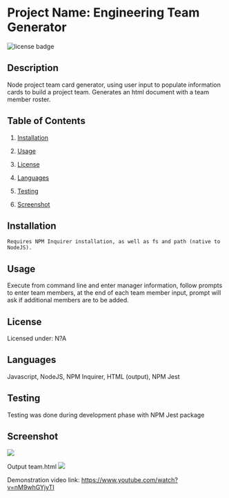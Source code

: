 # Project Name: Engineering Team Generator
![license badge](https://img.shields.io/static/v1?label=license&message=none&color=blue)

## Description

Node project team card generator, using user input to populate information cards to build a project team. Generates an html document with a team member roster.

## Table of Contents

1. [Installation](#installation)

2. [Usage](#usage)

3. [License](#license)

4. [Languages](#languages)

5. [Testing](#testing)

6. [Screenshot](#screenshot)

## Installation

````Requires NPM Inquirer installation, as well as fs and path (native to NodeJS).````

## Usage

Execute from command line and enter manager information, follow prompts to enter team members, at the end of each team member input, prompt will ask if additional members are to be added.

## License

Licensed under: N?A

## Languages

Javascript, NodeJS, NPM Inquirer, HTML (output), NPM Jest

## Testing

Testing was done during development phase with NPM Jest package

## Screenshot

<img src="./images/Screenshot hw10_1.png">

Output team.html
<img src="./images/Screenshot hw10_2.png">


Demonstration video link: https://www.youtube.com/watch?v=nM9whGYjyTI
